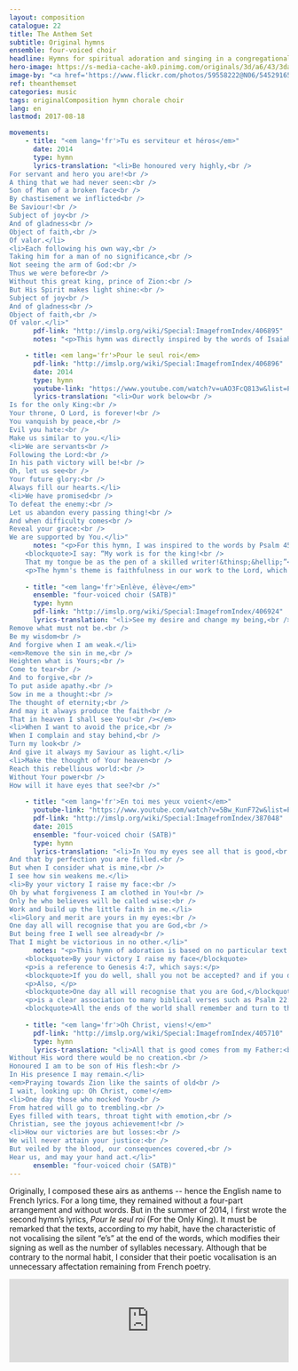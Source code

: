 ```yaml
---
layout: composition
catalogue: 22
title: The Anthem Set
subtitle: Original hymns
ensemble: four-voiced choir
headline: Hymns for spiritual adoration and singing in a congregational setting.
hero-image: https://s-media-cache-ak0.pinimg.com/originals/3d/a6/43/3da643d1f5f8ea1836a5a82fd5d1bbf5.jpg
image-by: "<a href='https://www.flickr.com/photos/59558222@N06/5452916527/in/photolist-9iRC7c-o5bneQ-a4GctF-frUuA6-dfeP7C-8x7UZ4-8xaWhj-beq7Dc-MgN3C-6thCFj-bnAu5u-a45gG5-aaxEAx-4uWnak-5Z8bKe-CFssg-5QkdtS-neD9ji-bc93oB-3cr3vr-ssVbrh-64KPXS-9GbUDF-77Y7u1-aRWVoB-HNcLYp-8xaW9W-a4K3wQ-9iRBQc-4PYfDa-beq7yx-qS66nv-7V5V4t-axMvNb-8hYBvf-rMZxWv-2iZ7u-6ymiod-bBziki-4sM3vf-feid9X-gN9CD5-qZcWS9-7mk7j4-oJEMPR-aqByeP-9iRBXz-tZv3Z-8jEfga-7irTA2' target='_new'>Shiny brass</a> by <a href='https://www.flickr.com/photos/59558222@N06/' target='_new' >Dukas Ju</a> under <a href='https://creativecommons.org/licenses/by-nc/2.0/' target='_new'>Attribution-NonCommercial 2.0 Generic</a>"
ref: theanthemset
categories: music
tags: originalComposition hymn chorale choir
lang: en
lastmod: 2017-08-18

movements:
    - title: "<em lang='fr'>Tu es serviteur et héros</em>"
      date: 2014
      type: hymn
      lyrics-translation: "<li>Be honoured very highly,<br />
For servant and hero you are!<br />
A thing that we had never seen:<br />
Son of Man of a broken face<br />
By chastisement we inflicted<br />
Be Saviour!<br />
Subject of joy<br />
And of gladness<br />
Object of faith,<br />
Of valor.</li>
<li>Each following his own way,<br />
Taking him for a man of no significance,<br />
Not seeing the arm of God:<br />
Thus we were before<br />
Without this great king, prince of Zion:<br />
But His Spirit makes light shine:<br />
Subject of joy<br />
And of gladness<br />
Object of faith,<br />
Of valor.</li>"
      pdf-link: "http://imslp.org/wiki/Special:ImagefromIndex/406895"
      notes: "<p>This hymn was directly inspired by the words of Isaiah in chapters 52 and 53. It contrasts the divinity of the Messiah with his servant's mission. It is praise to God from we who are of the nations to whom those things had never before been announced.</p>"

    - title: <em lang='fr'>Pour le seul roi</em>
      pdf-link: "http://imslp.org/wiki/Special:ImagefromIndex/406896"
      date: 2014
      type: hymn
      youtube-link: "https://www.youtube.com/watch?v=uAO3FcQ813w&list=PLq7M1cOtTjn1R6N4nmiBULc8Qnh3toCkW&index=3"
      lyrics-translation: "<li>Our work below<br />
Is for the only King:<br />
Your throne, O Lord, is forever!<br />
You vanquish by peace,<br />
Evil you hate:<br />
Make us similar to you.</li>
<li>We are servants<br />
Following the Lord:<br />
In his path victory will be!<br />
Oh, let us see<br />
Your future glory:<br />
Always fill our hearts.</li>
<li>We have promised<br />
To defeat the enemy:<br />
Let us abandon every passing thing!<br />
And when difficulty comes<br />
Reveal your grace:<br />
We are supported by You.</li>"
      notes: "<p>For this hymn, I was inspired to the words by Psalm 45, and especially by verse 2, which had come to my mind beforehand:</p>
	<blockquote>I say: “My work is for the king!<br />
    That my tongue be as the pen of a skilled writer!&thinsp;&hellip;”</blockquote>
	<p>The hymn's theme is faithfulness in our work to the Lord, which is a quality we easily lack in today's materialistic and fun-loving society, and is a reminder that we will find the victory in the Lord our King, and not through this world.</p>"
    
    - title: "<em lang='fr'>Enlève, élève</em>"
      ensemble: "four-voiced choir (SATB)"
      type: hymn
      pdf-link: "http://imslp.org/wiki/Special:ImagefromIndex/406924"
      lyrics-translation: "<li>See my desire and change my being,<br />
Remove what must not be.<br />
Be my wisdom<br />
And forgive when I am weak.</li>
<em>Remove the sin in me,<br />
Heighten what is Yours;<br />
Come to tear<br />
And to forgive,<br />
To put aside apathy.<br />
Sow in me a thought:<br />
The thought of eternity;<br />
And may it always produce the faith<br />
That in heaven I shall see You!<br /></em>
<li>When I want to avoid the price,<br />
When I complain and stay behind,<br />
Turn my look<br />
And give it always my Saviour as light.</li>
<li>Make the thought of Your heaven<br />
Reach this rebellious world:<br />
Without Your power<br />
How will it have eyes that see?<br />"
      
    - title: "<em lang='fr'>En toi mes yeux voient</em>"
      youtube-link: "https://www.youtube.com/watch?v=5Bw_KunF72w&list=PLq7M1cOtTjn1R6N4nmiBULc8Qnh3toCkW&index=4"
      pdf-link: "http://imslp.org/wiki/Special:ImagefromIndex/387048"
      date: 2015
      ensemble: "four-voiced choir (SATB)"
      type: hymn
      lyrics-translation: "<li>In You my eyes see all that is good,<br />
And that by perfection you are filled.<br />
But when I consider what is mine,<br />
I see how sin weakens me.</li>
<li>By your victory I raise my face:<br />
Oh by what forgiveness I am clothed in You!<br />
Only he who believes will be called wise:<br />
Work and build up the little faith in me.</li>
<li>Glory and merit are yours in my eyes:<br />
One day all will recognise that you are God,<br />
But being free I well see already<br />
That I might be victorious in no other.</li>"
      notes: "<p>This hymn of adoration is based on no particular text. But it refers to at least two distinct passages: the phrase</p>
    <blockquote>By your victory I raise my face</blockquote>
    <p>is a reference to Genesis 4:7, which says:</p>
    <blockquote>If you do well, shall you not be accepted? and if you do not well, sin lies at the door. And to you shall be his desire, and you shall rule over him.</blockquote>
    <p>Also, </p>
    <blockquote>One day all will recognise that you are God,</blockquote>
    <p>is a clear association to many biblical verses such as Psalm 22:27, which states:</p>
    <blockquote>All the ends of the world shall remember and turn to the LORD: and all the kindreds of the nations shall worship before you.</blockquote>"
      
    - title: "<em lang='fr'>Oh Christ, viens!</em>"
      pdf-link: "http://imslp.org/wiki/Special:ImagefromIndex/405710"
      type: hymn
      lyrics-translation: "<li>All that is good comes from my Father:<br />
Without His word there would be no creation.<br />
Honoured I am to be son of His flesh:<br />
In His presence I may remain.</li>
<em>Praying towards Zion like the saints of old<br />
I wait, looking up: Oh Christ, come!</em>
<li>One day those who mocked You<br />
From hatred will go to trembling.<br />
Eyes filled with tears, throat tight with emotion,<br />
Christian, see the joyous achievement!<br />
<li>How our victories are but losses:<br />
We will never attain your justice:<br />
But veiled by the blood, our consequences covered,<br />
Hear us, and may your hand act.</li>"
      ensemble: "four-voiced choir (SATB)"
---
```

Originally, I composed these airs as anthems -- hence the English name to French lyrics. For a long time, they remained without a four-part arrangement and without words. But in the summer of 2014, I first wrote the second hymn’s lyrics, <em lang='fr'>Pour le seul roi</em> (For the Only King). It must be remarked that the texts, according to my habit, have the characteristic of not vocalising the silent “e’s” at the end of the words, which modifies their signing as well as the number of syllables necessary. Although that be contrary to the normal habit, I consider that their poetic vocalisation is an unnecessary affectation remaining from French poetry.

<iframe src="http://logamp.com/1746/music/tracks/6902?vision&responsive" name="logampIFrame" scrolling="no" frameborder="0" width="100%" height="150px"></iframe>
